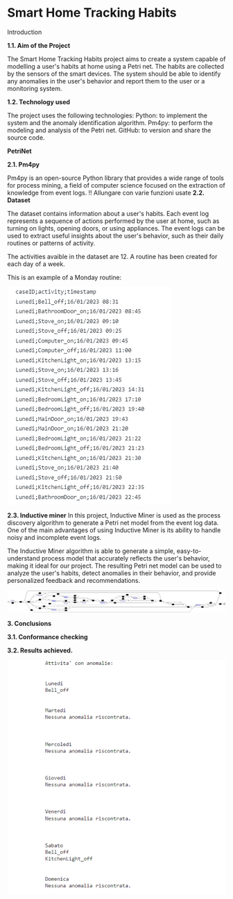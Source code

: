 # Smart Home Tracking Habits


Introduction

**1.1. Aim of the Project**

The Smart Home Tracking Habits project aims to create a system capable of modelling a user's habits at home using a Petri net.
The habits are collected by the sensors of the smart devices.
The system should be able to identify any anomalies in the user's behavior and report them to the user or a monitoring system.

**1.2. Technology used**

The project uses the following technologies:
Python: to implement the system and the anomaly identification algorithm.
Pm4py: to perform the modeling and analysis of the Petri net.
GitHub: to version and share the source code.

**PetriNet**


**2.1. Pm4py**


Pm4py is an open-source Python library that provides a wide range of tools for process mining, a field of computer science focused on the extraction of knowledge from event logs. 
!! Allungare con varie funzioni usate 
**2.2. Dataset**

The dataset contains information about a user's habits.
Each event log represents a sequence of actions performed by the user at home, such as turning on lights, opening doors, or using appliances. The event logs can be used to extract useful insights about the user's behavior, such as their daily routines or patterns of activity.

The activities avaible in the dataset are 12.
A routine has been created for each day of a week. 

This is an example of a Monday routine: 


![alt tag](https://github.com/ELENAZAZA/Formal-method-project/blob/main/dataset.png)

**2.3. Inductive miner**
In this project, Inductive Miner is used as the process discovery algorithm to generate a Petri net model from the event log data. One of the main advantages of using Inductive Miner is its ability to handle noisy and incomplete event logs.

The Inductive Miner algorithm is able to generate a simple, easy-to-understand process model that accurately reflects the user's behavior, making it ideal for our project. The resulting Petri net model can be used to analyze the user's habits, detect anomalies in their behavior, and provide personalized feedback and recommendations.

![alt tag](https://github.com/ELENAZAZA/Formal-method-project/blob/main/petrinet.png)

**3. Conclusions**

**3.1. Conformance checking**

**3.2. Results achieved.**


![alt tag](https://github.com/ELENAZAZA/Formal-method-project/blob/main/Result.png)
